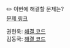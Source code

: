 ✏️ 이번에 해결할 문제는? <br>
[문제 링크](https://leetcode.com/problems/odd-even-linked-list/description/)

권현욱: [해결 코드](https://github.com/woogie01/Algorithm-Hub/blob/main/LeetCode/Medium/0328-odd-even-linked-list/0328-odd-even-linked-list.java) <br>
김동국: [해결 코드](https://github.com/catomat0/algorithm/blob/main/LeetCode/Medium/0328-odd-even-linked-list/0328-odd-even-linked-list.java) <br>
